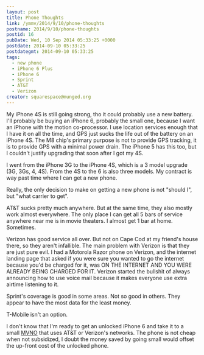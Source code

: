 ```yaml
---
layout: post
title: Phone Thoughts
link: /ymmv/2014/9/10/phone-thoughts
postname: 2014/9/10/phone-thoughts
postid: 16
pubDate: Wed, 10 Sep 2014 05:33:25 +0000
postdate: 2014-09-10 05:33:25
postdategmt: 2014-09-10 05:33:25
tags:
  - new phone
  - iPhone 6 Plus
  - iPhone 6
  - Sprint
  - AT&T
  - Verizon
creator: squarespace@munged.org
---
```


My iPhone 4S is still going strong, tho it could probably use a new battery. I'll
probably be buying an iPhone 6, probably the small one, because I want an iPhone with
the motion co-processor. I use location services enough that I have it on all the
time, and GPS just sucks the life out of the battery on an iPhone 4S. The M8 chip's
primary purpose is not to provide GPS tracking, it is to provide GPS with a minimal
power drain. The iPhone 5 has this too, but I couldn't justify upgrading that soon
after I got my 4S.

I went from the iPhone 3G to the iPhone 4S, which is a 3
model upgrade (3G, 3Gs, 4, 4S). From the 4S to the 6 is also three models. My contract
is way past time where I can get a new phone.

Really, the only decision to make
on getting a new phone is not "should I", but "what carrier to get".

AT&amp;T
sucks pretty much anywhere. But at the same time, they also mostly work almost
everywhere. The only place I can get all 5 bars of service anywhere near me is
in movie theaters. I almost get 1 bar at home. Sometimes.

Verizon has good
service all over. But not on Cape Cod at my friend's house there, so they aren't
infallible. The main problem with Verizon is that they are just pure evil. I had a
Motorola Razor phone on Verizon, and the internet landing page that asked if you were
sure you wanted to go the internet because you'd be charged for it, was ON THE
INTERNET AND YOU WERE ALREADY BEING CHARGED FOR IT. Verizon started the
bullshit of always announcing how to use voice mail because it makes everyone use
extra airtime listening to it.

Sprint's coverage is good in some areas.
Not so good in others. They appear to have the most data for the least money.

T-Mobile isn't an option.

I don't know that I'm ready to get an unlocked iPhone
6 and take it to a small [MVNO][] that uses AT&amp;T or Verizon's networks. The phone
is not cheap when not subsidized, I doubt the money saved by going small would offset
the up-front cost of the unlocked phone.

[MVNO]: http://cellphones.about.com/od/phoneglossary/g/mvnodefinition.htm